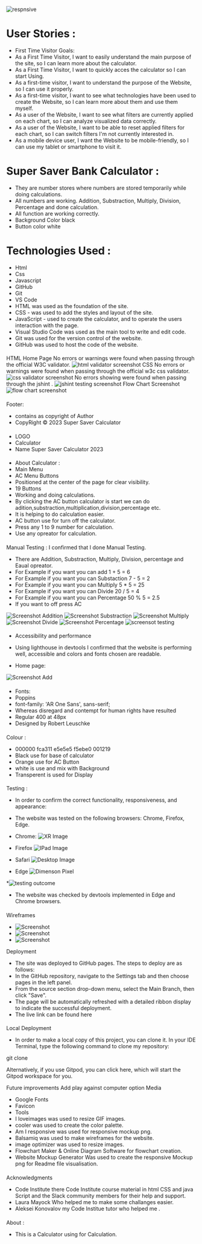 ![respnsive](/assets/images/responsive.png1.png)
# User Stories :
* First Time Visitor Goals:
* As a First Time Visitor, I want to easily understand the main purpose of the site, so I can learn more about the calculator.
* As a First Time Visitor, I want to quickly acces the calculator so I can start Using.
* As a first-time visitor, I want to understand the purpose of the Website, so I can use it properly.
* As a first-time visitor, I want to see what technologies have been used to create the Website, so I can learn more about them and use them   myself.
* As a user of the Website, I want to see what filters are currently applied on each chart, so I can analyze visualized data correctly.
* As a user of the Website, I want to be able to reset applied filters for each chart, so I can switch filters I'm not currently interested in.
* As a mobile device user, I want the Website to be mobile-friendly, so I can use my tablet or smartphone to visit it.

# Super Saver Bank Calculator :
 * They are number stores where numbers are stored temporarily while doing calculations.
 * All numbers are working. Addition, Substraction, Multiply, Division, Percentage and done calculation.
 * All function are working correctly.
 * Background Color black
 * Button color white

# Technologies Used :
*  Html
* Css
* Javascript
* GitHub
* Git
* VS Code
* HTML was used as the foundation of the site.
* CSS - was used to add the styles and layout of the site.
* JavaScript - used to create the calculator, and to operate the users interaction with the page.
* Visual Studio Code was used as the main tool to write and edit code.
* Git was used for the version control of the website.
* GitHub was used to host the code of the website.


####
HTML
Home Page
No errors or warnings were found when passing through the official W3C validator.
![html validator screenshot](assets/images/htmlvalidator.png)
CSS
No errors or warnings were found when passing through the official w3c css validator.
![css validator screenshot](assets/images/cssvalidator.png)
No errors showing were found when passing through the jshint .
![jshint testing screenshot]()
Flow Chart Screenshot
![flow chart screenshot](/assets/images/flowchart%20.png)

####

Footer:

* contains as copyright of Author
* CopyRight © 2023 Super Saver Calculator

####
* LOGO
* Calculator
* Name Super Saver Calculator 2023


####
* About Calculator :
* Main Menu
* AC Menu Buttons
* Positioned at the center of the page for clear visibility.
* 19 Buttons
* Working and doing calculations.
* By clicking the AC button calculator is start we can do adition,substraction,multiplication,division,percentage etc.
* It is helping to do  calculation easier.
* AC button use for  turn off the calculator.
* Press any  1 to 9 number for calculation.
* Use any opreator for calculation.

####
Manual Testing :
I confirmed that I done Manual Testing.
* There are Addition, Substraction, Multiply, Division, percentage and Eaual opreator.
* For Example if you want you can add 1 + 5 = 6
* For Example if you want you can Substaction 7 - 5 = 2
* For Example if you want you can Multiply 5 * 5 = 25
* For Example if you want you can Divide 20 / 5 = 4
* For Example if you want you can Percentage 50 % 5 = 2.5
* If you want to off press AC

![Screenshot Addition](/assets/images/addition%20screenshot.png)
![Screenshot Substraction](/assets/images/substraction%20screenshot.png)
![Screenshot Multiply](/assets/images/multiply%20screenshot.png)
![Screenshot Divide](/assets/images/divide%20screenshot.png)
![Screenshot Percentage](/assets/images/percentage%20screenshot.png)
![screensot testing](/assets/images/testing%20outcome.png)
####
* Accessibility and performance

* Using lighthouse in devtools I confirmed that the website is performing well, accessible and colors and fonts chosen are readable.
* Home page:

![Screenshot Add](/assets/images/performance%20test.png)

####
* Fonts:
* Poppins
* font-family: 'AR One Sans', sans-serif;
* Whereas disregard and contempt for human rights have resulted
* Regular 400 at 48px
* Designed by Robert Leuschke

####
Colour :
* 000000 fca311 e5e5e5 f5ebe0 001219
* Black use for base of calculator
* Orange use for AC Button
* white is use and mix with Background
* Transperent is used for Display

####
Testing :
* In order to confirm the correct functionality, responsiveness, and appearance:
* The website was tested on the following browsers: Chrome, Firefox, Edge.

* Chrome:
![XR Image](/assets/images/iphone%20XR.png)
* Firefox
![IPad Image](/assets/images/ipad%20Air.png)
* Safari
![Desktop Image](/assets/images/Desktop%20screenshot.png)
* Edge
![Dimenson Pixel](/assets/images/dimension%20pixel%205.png)

*![testing outcome](/assets/images/testing%20outcome.png)

* The website was checked by devtools implemented in Edge and Chrome browsers.

####
Wireframes
* ![Screenshot](/assets/images/wireframe%20image%20-1.png)
* ![Screenshot](/assets/images/wireframe%20image%20-2.png)
* ![Screenshot](/assets/images/wireframe%20image%20-3.png)

Deployment
* The site was deployed to GitHub pages. The steps to deploy are as follows:
* In the GitHub repository, navigate to the Settings tab and then choose pages in the left panel.
* From the source section drop-down menu, select the Main Branch, then click "Save".
* The page will be automatically refreshed with a detailed ribbon display to indicate the successful deployment.
* The live link can be found here

####
Local Deployment
* In order to make a local copy of this project, you can clone it. In your IDE Terminal, type the following command to clone my repository:

git clone 

Alternatively, if you use Gitpod, you can click here, which will start the Gitpod workspace for you.

Future improvements
Add play against computer option
Media
*  Google Fonts
*  Favicon
*  Tools
*  I loveimages was used to resize GIF images.
*  cooler was used to create the color palette.
*  Am I responsive was used for responsive mockup png.
*  Balsamiq was used to make wireframes for the website.
*  image optimizer was used to resize images.
*  Flowchart Maker & Online Diagram Software for flowchart creation.
*  Website Mockup Generator Was used to create the responsive Mockup png for Readme file visualisation.
####
Acknowledgments
* Code Institute there Code Institute course material in html CSS and java Script and the Slack community members for their  help and support.
* Laura Mayock Who helped me  to make some challanges easier.
* Aleksei Konovalov my Code Institue tutor who helped me .

####
About :
* This is a Calculator using for Calculation.